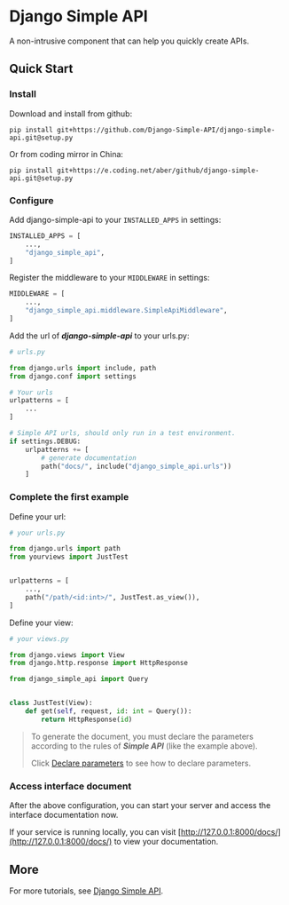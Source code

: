 # Django Simple API

A non-intrusive component that can help you quickly create APIs.

## Quick Start

### Install

Download and install from github:

```
pip install git+https://github.com/Django-Simple-API/django-simple-api.git@setup.py
```

Or from coding mirror in China:

```
pip install git+https://e.coding.net/aber/github/django-simple-api.git@setup.py
```

### Configure

Add django-simple-api to your `INSTALLED_APPS` in settings:

```python
INSTALLED_APPS = [
    ...,
    "django_simple_api",
]
```

Register the middleware to your `MIDDLEWARE` in settings:

```python
MIDDLEWARE = [
    ...,
    "django_simple_api.middleware.SimpleApiMiddleware",
]
```

Add the url of ***django-simple-api*** to your urls.py:

```python
# urls.py

from django.urls import include, path
from django.conf import settings

# Your urls
urlpatterns = [
    ...
]

# Simple API urls, should only run in a test environment.
if settings.DEBUG:
    urlpatterns += [
        # generate documentation
        path("docs/", include("django_simple_api.urls"))
    ]
```

### Complete the first example

Define your url:

```python
# your urls.py

from django.urls import path
from yourviews import JustTest


urlpatterns = [
    ...,
    path("/path/<id:int>/", JustTest.as_view()),
]
```

Define your view:

```python
# your views.py

from django.views import View
from django.http.response import HttpResponse

from django_simple_api import Query


class JustTest(View):
    def get(self, request, id: int = Query()):
        return HttpResponse(id)
```

> To generate the document, you must declare the parameters according to the  rules of ***Simple API*** (like the example above).
>
> Click [Declare parameters](https://django-simple-api.aber.sh/declare-parameters/) to see how to declare parameters.

### Access interface document

After the above configuration, you can start your server and access the interface documentation now.

If your service is running locally, you can visit [http://127.0.0.1:8000/docs/](http://127.0.0.1:8000/docs/) to view your documentation.

## More

For more tutorials, see [Django Simple API](https://django-simple-api.aber.sh/).
